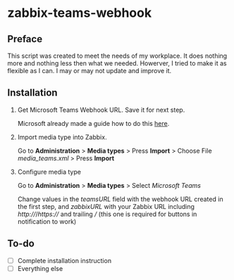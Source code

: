 # zabbix-teams-webhook
## Preface
This script was created to meet the needs of my workplace. It does nothing more and nothing less then what we needed. Howerver, I tried to make it as flexible as I can.
I may or may not update and improve it.
## Installation
1. Get Microsoft Teams Webhook URL. Save it for next step.

   Microsoft already made a guide how to do this [here](https://docs.microsoft.com/en-us/microsoftteams/platform/webhooks-and-connectors/how-to/add-incoming-webhook).
2. Import media type into Zabbix.

   Go to **Administration** > **Media types** > Press **Import** > Choose File *media_teams.xml* > Press **Import**
3. Configure media type

   Go to **Administration** > **Media types** > Select *Microsoft Teams*
   
   Change values in the *teamsURL* field with the webhook URL created in the first step, and *zabbixURL* with your Zabbix URL including *http://*/*https://* and trailing */* (this one is required for buttons in notification to work)
   
## To-do
- [ ] Complete installation instruction
- [ ] Everything else
